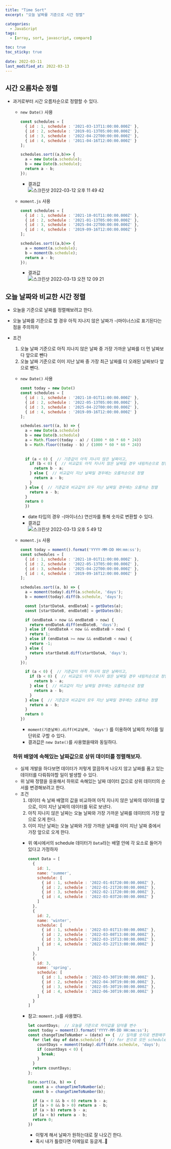 ```yaml
---
title: "Time Sort"
excerpt: "오늘 날짜를 기준으로 시간 정렬"

categories:
  - JavaScript
tags:
  - [array, sort, javascript, compare]

toc: true
toc_sticky: true
 
date: 2022-03-11
last_modified_at: 2022-03-13
---
```


## 시간 오름차순 정렬
  - 과거로부터 시간 오름차순으로 정렬할 수 있다.
    - `new Date()` 사용
      ```jsx
      const schedules = [
        { id : 1, schedule : '2021-03-13T11:00:00.000Z' }, 
        { id : 2, schedule : '2019-01-13T05:00:00.000Z' },
        { id : 3, schedule : '2022-04-22T00:00:00.000Z' },
        { id : 4, schedule : '2011-04-16T12:00:00.000Z' }
      ];

      schedules.sort((a,b)=> {
        a = new Date(a.schedule);
        b = new Date(b.schedule);
        return a - b;
      });
      ```
      - 결과값 <br>
        ![스크린샷 2022-03-12 오후 11 49 42](https://user-images.githubusercontent.com/65106740/158023277-70969cc9-8236-4ab1-aa17-b31321ce9e4d.png)

    - `moment.js` 사용
      ```jsx
      const schedules = [
        { id : 1, schedule : '2021-10-01T11:00:00.000Z' }, 
        { id : 2, schedule : '2021-01-13T05:00:00.000Z' },
        { id : 3, schedule : '2025-04-22T00:00:00.000Z' },
        { id : 4, schedule : '2019-09-16T12:00:00.000Z' }
      ];

      schedules.sort((a,b)=> {
        a = moment(a.schedule);
        b = moment(b.schedule);
        return a - b;
      });
      ```

      - 결과값<br>
        ![스크린샷 2022-03-13 오전 12 09 21](https://user-images.githubusercontent.com/65106740/158023507-dcd75ad8-83a1-4691-b35f-49fdf5ad68d8.png)


## 오늘 날짜와 비교한 시간 정렬
  - 오늘을 기준으로 날짜를 정렬해보려고 한다.
  - 오늘 날짜를 기준으로 할 경우 아직 지나지 않은 날짜가 -(마이너스)로 표기된다는 점을 주의하자
  - 조건 
    1. 오늘 날짜 기준으로 아직 지나지 않은 날짜 중 가장 가까운 날짜를 더 먼 날짜보다 앞으로 뺀다
    2. 오늘 날짜 기준으로 이미 지난 날짜 중 가장 최근 날짜를 더 오래된 날짜보다 앞으로 뺀다.

    - `new Date()` 사용
      ```jsx
      const today = new Date()
      const schedules = [
        { id : 1, schedule : '2021-10-01T11:00:00.000Z' }, 
        { id : 2, schedule : '2022-05-13T05:00:00.000Z' },
        { id : 3, schedule : '2025-04-22T00:00:00.000Z' },
        { id : 4, schedule : '2019-09-16T12:00:00.000Z' }
      ];

      schedules.sort((a, b) => {
        a = new Date(a.schedule)
        b = new Date(b.schedule)
        a = Math.floor((today - a) / (1000 * 60 * 60 * 24)) 
        b = Math.floor((today - b) / (1000 * 60 * 60 * 24))
        
        
        if (a < 0) {  // 기준값이 아직 지나지 않은 날짜이고,
          if (b < 0) {  // 비교값도 아직 지나지 않은 날짜일 경우 내림차순으로 정렬
            return b - a;
          } else {  // 비교값이 지난 날짜일 경우에는 오름차순으로 정렬
            return a - b;
          }
        } else {  // 기준값과 비교값이 모두 지난 날짜일 경우에는 오름차순 정렬
          return a - b;
        }
        return 0
        })
      ```
      - date 타입의 경우 -(마이너스) 연산자를 통해 숫자로 변환할 수 있다.
      - 결과값<br>
        ![스크린샷 2022-03-13 오후 5 49 12](https://user-images.githubusercontent.com/65106740/158052124-1a868b4e-3781-460e-8e1e-2df4f9df5158.png)



    - `moment.js` 사용
      ```jsx
      const today = moment().format('YYYY-MM-DD HH:mm:ss');
      const schedules = [
        { id : 1, schedule : '2021-10-01T11:00:00.000Z' }, 
        { id : 2, schedule : '2022-05-13T05:00:00.000Z' },
        { id : 3, schedule : '2025-04-22T00:00:00.000Z' },
        { id : 4, schedule : '2019-09-16T12:00:00.000Z' }
      ];

      schedules.sort((a, b) => {
        a = moment(today).diff(a.schedule, 'days');
        b = moment(today).diff(b.schedule, 'days');

        const [startDateA, endDateA] = getDates(a);
        const [startDateB, endDateB] = getDates(b);

        if (endDateA > now && endDateB > now) {
          return endDateA.diff(endDateB, 'days');
        } else if (endDateA < now && endDateB > now) {
          return 1;
        } else if (endDateA >= now && endDateB < now) {
          return -1;
        } else {
          return startDateB.diff(startDateA, 'days');
        }
      });

        if (a < 0) {  // 기준값이 아직 지나지 않은 날짜이고,
          if (b < 0) {  // 비교값도 아직 지나지 않은 날짜일 경우 내림차순으로 정렬
            return b - a;
          } else {  // 비교값이 지난 날짜일 경우에는 오름차순으로 정렬
            return a - b;
          }
        } else {  // 기준값과 비교값이 모두 지난 날짜일 경우에는 오름차순 정렬
          return a - b;
        }
        return 0
      })
      ```
      - `moment(기준날짜).diff(비교날짜, 'days')` 를 이용하여 날짜의 차이를 일단위로 구할 수 있다.
      - 결과값은 `new Date()`를 사용했을때와 동일하다.

    ### 하위 배열에 속해있는 날짜값으로 상위 데이터를 정렬해보자.
      - 실제 개발을 하다보면 데이터가 저렇게 깔끔하게 나오지 않고 날짜를 품고 있는 데이터를 다뤄줘야할 일이 발생할 수 있다.
      - 위 날짜 정렬을 응용해서 하위로 속해있는 날짜 데이터 값으로 상위 데이터의 순서를 변경해보려고 한다.
      - 조건
        1. 데이터 속 날짜 배열의 값을 비교하여 아직 지나지 않은 날짜의 데이터를 앞으로, 이미 지난 날짜의 데이터를 뒤로 보낸다.
        2. 아직 지나지 않은 날짜는 오늘 날짜와 가장 가까운 날짜를 데이터의 가장 앞으로 오게 한다.
        3. 이미 지난 날짜는 오늘 날짜와 가장 가까운 날짜를 이미 지난 날짜 중에서 가장 앞으로 오게 한다.
        - 위 예시에서의 schedule 데이터가 `Data`라는 배열 안에 각 요소로 들어가있다고 가정하자
          ```js
          const Data = [ 
            {
              id: 1,
              name: 'summer',
              schedule: [
                { id : 1, schedule : '2022-01-01T20:00:00.000Z' }, 
                { id : 2, schedule : '2022-01-21T20:00:00.000Z' },
                { id : 3, schedule : '2022-02-11T20:00:00.000Z' },
                { id : 4, schedule : '2022-03-03T20:00:00.000Z' }
              ]
            },
            {
              id: 2,
              name: 'winter',
              schedule: [
                { id : 1, schedule : '2022-03-01T13:00:00.000Z' }, 
                { id : 2, schedule : '2022-03-08T13:00:00.000Z' },
                { id : 3, schedule : '2022-03-15T13:00:00.000Z' },
                { id : 4, schedule : '2022-03-22T13:00:00.000Z' }
              ]
            },
            {
              id: 3,
              name: 'spring',
              schedule: [
                { id : 1, schedule : '2022-03-30T19:00:00.000Z' }, 
                { id : 2, schedule : '2022-04-30T19:00:00.000Z' },
                { id : 3, schedule : '2022-05-30T19:00:00.000Z' },
                { id : 4, schedule : '2022-06-30T19:00:00.000Z' }
              ]
            }
          ]
          ```
          
        - 참고: `moment.js`를 사용했다.
          ```jsx
          let countDays;  // 오늘을 기준으로 차이값을 담아줄 변수
          const today = moment().format('YYYY-MM-DD HH:mm:ss');
          const changeTimeToNumber = (date) => {  // 일차를 숫자로 변환해주는 함수
            for (let day of date.schedule) {  // for 문으로 모든 schedule 값을 숫자로 변환
              countDays = moment(today).diff(date.schedule, 'days');
              if (countDays < 0) { 
                break;
              }
            }
            return countDays;
          };

          Date.sort((a, b) => {
            const a = changeTimeToNumber(a); 
            const b = changeTimeToNumber(b);

            if (a < 0 && b < 0) return b - a;
            if (a > 0 && b > 0) return a - b;
            if (a > b) return b - a;
            if (a < b) return a - b;
            return 0;
          })
          ```
          - 이렇게 해서 날짜가 원하는대로 잘 나오긴 한다.
          - 혹시 내가 틀렸다면 이메일로 둥글게..🙏


